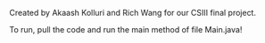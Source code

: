 Created by Akaash Kolluri and Rich Wang for our CSIII final project.

To run, pull the code and run the main method of file Main.java!
